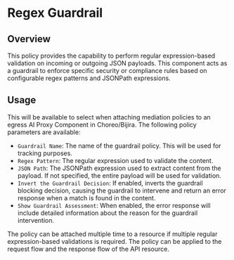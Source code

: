 # Regex Guardrail

## Overview

This policy provides the capability to perform regular expression-based validation on incoming or outgoing JSON payloads. This component acts as a guardrail to enforce specific security or compliance rules based on configurable regex patterns and JSONPath expressions.

## Usage

This will be available to select when attaching mediation policies to an egress AI Proxy Component in Choreo/Bijira. The following policy parameters are available:

- `Guardrail Name`: The name of the guardrail policy. This will be used for tracking purposes.
- `Regex Pattern`: The regular expression used to validate the content.
- `JSON Path`: The JSONPath expression used to extract content from the payload. If not specified, the entire payload will be used for validation.
- `Invert the Guardrail Decision`: If enabled, inverts the guardrail blocking decision, causing the guardrail to intervene and return an error response when a match is found in the content.
- `Show Guardrail Assessment`: When enabled, the error response will include detailed information about the reason for the guardrail intervention.

The policy can be attached multiple time to a resource if multiple regular expression-based validations is required. The policy can be applied to the request flow and the response flow of the API resource.
